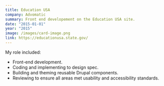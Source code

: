 ```yaml
---
title: Education USA
company: Advomatic
summary: Front end developement on the Education USA site. 
date: "2015-01-01"
year: "2015"
image: /images/card-image.png
link: https://educationusa.state.gov/
---
```

<p class="toggle-role">My role included:</p>

- Front-end development.
- Coding and implementing to design spec.
- Building and theming reusable Drupal components.
- Reviewing to ensure all areas met usability and accessibility standards.